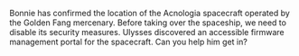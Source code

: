 Bonnie has confirmed the location of the Acnologia spacecraft operated by the Golden Fang mercenary. Before taking over the spaceship, we need to disable its security measures. Ulysses discovered an accessible firmware management portal for the spacecraft. Can you help him get in?
